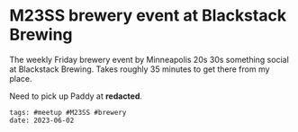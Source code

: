 # M23SS brewery event at Blackstack Brewing

The weekly Friday brewery event by Minneapolis 20s 30s something social
at Blackstack Brewing. Takes roughly 35 minutes to get there from my
place.

Need to pick up Paddy at **redacted**.

    tags: #meetup #M23SS #brewery
    date: 2023-06-02
